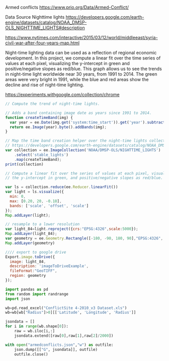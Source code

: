 Armed conflicts https://www.prio.org/Data/Armed-Conflict/



Data Source Nighttime lights https://developers.google.com/earth-engine/datasets/catalog/NOAA_DMSP-OLS_NIGHTTIME_LIGHTS#description



https://www.nytimes.com/interactive/2015/03/12/world/middleeast/syria-civil-war-after-four-years-map.html



Night-time lighting data can be used as a reflection of regional economic development. In this project, we compute a linear fit over the time series of values at each pixel, visualizing the y-intercept in green and positive/negative slopes as red/blue. This graph allows us to see the trends in night-time light worldwide near 30 years, from 1991 to 2014. The green areas were very bright in 1991, while the blue and red areas show the decline and rise of night-time lighting.

https://experiments.withgoogle.com/collection/chrome

```javascript
// Compute the trend of night-time lights.

// Adds a band containing image date as years since 1991 to 2014.
function createTimeBand(img) {
  var year = ee.Date(img.get('system:time_start')).get('year').subtract(1991);
  return ee.Image(year).byte().addBands(img);
}

// Map the time band creation helper over the night-time lights collection.
// https://developers.google.com/earth-engine/datasets/catalog/NOAA_DMSP-OLS_NIGHTTIME_LIGHTS
var collection = ee.ImageCollection('NOAA/DMSP-OLS/NIGHTTIME_LIGHTS')
    .select('stable_lights')
    .map(createTimeBand);
print(collection)

// Compute a linear fit over the series of values at each pixel, visualizing
// the y-intercept in green, and positive/negative slopes as red/blue.

var ls = collection.reduce(ee.Reducer.linearFit())
var light = ls.visualize({
  min: 0, 
  max: [0.20, 20, -0.18], 
  bands: ['scale', 'offset', 'scale']
});
Map.addLayer(light);

// resample to a lower resolution 
var light_84=light.reproject({crs:"EPSG:4326",scale:5000});
Map.addLayer(light_84);
var geometry = ee.Geometry.Rectangle([-180, -90, 180, 90],"EPSG:4326", false);
Map.addLayer(geometry)

//// export to google drive 
Export.image.toDrive({
  image: light_84,
  description: 'imageToDriveExample',
  fileFormat:"GeoTIFF",
  region: geometry
});
```





```python
import pandas as pd
from random import randrange
import json

wb=pd.read_excel("ConflictSite 4-2010_v3 Dataset.xls")
wb=wb[wb["Radius"]>0][['Latitude', 'Longitude', 'Radius']]

jsondata = []
for i in range(wb.shape[0]):
    raw = wb.iloc[i,:]
    jsondata.extend([raw[0],raw[1],raw[2]/2000])

with open("armedconflicts.json","w") as outfile:
    json.dump([["G", jsondata]], outfile)
    outfile.close()
```

